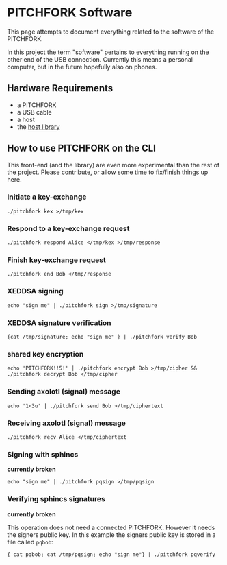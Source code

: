 # PITCHFORK Software

This page attempts to document everything related to the software of the PITCHFORK.

In this project the term "software" pertains to everything running on
the other end of the USB connection. Currently this means a personal
computer, but in the future hopefully also on phones.

## Hardware Requirements

- a PITCHFORK
- a USB cable
- a host
- the [host library](../git/software)

## How to use PITCHFORK on the CLI

This front-end (and the library) are even more experimental than the
rest of the project. Please contribute, or allow some time to
fix/finish things up here.

### Initiate a key-exchange

```
./pitchfork kex >/tmp/kex
```

### Respond to a key-exchange request

```
./pitchfork respond Alice </tmp/kex >/tmp/response
```

### Finish key-exchange request

```
./pitchfork end Bob </tmp/response
```

### XEDDSA signing

```
echo "sign me" | ./pitchfork sign >/tmp/signature
```

### XEDDSA signature verification

```
{cat /tmp/signature; echo "sign me" } | ./pitchfork verify Bob
```

### shared key encryption

```
echo 'PITCHFORK!!5!' | ./pitchfork encrypt Bob >/tmp/cipher && ./pitchfork decrypt Bob </tmp/cipher
```

### Sending axolotl (signal) message

```
echo '1<3u' | ./pitchfork send Bob >/tmp/ciphertext
```

### Receiving axolotl (signal) message

```
./pitchfork recv Alice </tmp/ciphertext
```

### Signing with sphincs
**currently broken**
```
echo "sign me" | ./pitchfork pqsign >/tmp/pqsign
```

### Verifying sphincs signatures
**currently broken**

This operation does not need a connected PITCHFORK. However it needs
the signers public key. In this example the signers public key is
stored in a file called `pqbob`:

```
{ cat pqbob; cat /tmp/pqsign; echo "sign me"} | ./pitchfork pqverify
```
